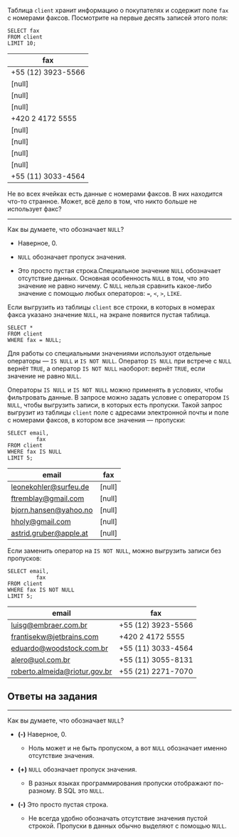 Таблица `client` хранит информацию о покупателях и содержит поле `fax` с номерами факсов. Посмотрите на первые десять записей этого поля:

    SELECT fax
    FROM client
    LIMIT 10;
    

| fax |
| --- |
| +55 (12) 3923-5566 |
| \[null\] |
| \[null\] |
| \[null\] |
| +420 2 4172 5555 |
| \[null\] |
| \[null\] |
| \[null\] |
| \[null\] |
| +55 (11) 3033-4564 |

Не во всех ячейках есть данные с номерами факсов. В них находится что-то странное. Может, всё дело в том, что никто больше не использует факс?

* * *

Как вы думаете, что обозначает `NULL`?

*   Наверное, 0.
    
*   `NULL` обозначает пропуск значения.
    
*   Это просто пустая строка.Специальное значение `NULL` обозначает отсутствие данных. Основная особенность `NULL` в том, что это значение не равно ничему. С `NULL` нельзя сравнить какое-либо значение с помощью любых операторов: `=`, `<`, `>`, `LIKE`.
    

Если выгрузить из таблицы `client` все строки, в которых в номерах факса указано значение `NULL`, на экране появится пустая таблица.

    SELECT *
    FROM client
    WHERE fax = NULL;
    

Для работы со специальными значениями используют отдельные операторы — `IS NULL` и `IS NOT NULL`. Оператор `IS NULL` при встрече с `NULL` вернёт `TRUE`, а оператор `IS NOT NULL` наоборот: вернёт `TRUE`, если значение не равно `NULL`.

Операторы `IS NULL` и `IS NOT NULL` можно применять в условиях, чтобы фильтровать данные. В запросе можно задать условие с оператором `IS NULL`, чтобы выгрузить записи, в которых есть пропуски. Такой запрос выгрузит из таблицы `client` поле с адресами электронной почты и поле с номерами факсов, в котором все значения — пропуски:

    SELECT email,
    	     fax
    FROM client
    WHERE fax IS NULL
    LIMIT 5;
    

| email | fax |
| --- | --- |
| leonekohler@surfeu.de | \[null\] |
| ftremblay@gmail.com | \[null\] |
| bjorn.hansen@yahoo.no | \[null\] |
| hholy@gmail.com | \[null\] |
| astrid.gruber@apple.at | \[null\] |

Если заменить оператор на `IS NOT NULL`, можно выгрузить записи без пропусков:

    SELECT email,
    	     fax
    FROM client
    WHERE fax IS NOT NULL
    LIMIT 5;
    

| email | fax |
| --- | --- |
| luisg@embraer.com.br | +55 (12) 3923-5566 |
| frantisekw@jetbrains.com | +420 2 4172 5555 |
| eduardo@woodstock.com.br | +55 (11) 3033-4564 |
| alero@uol.com.br | +55 (11) 3055-8131 |
| roberto.almeida@riotur.gov.br | +55 (21) 2271-7070 |

Ответы на задания
-----------------

* * *

Как вы думаете, что обозначает `NULL`?

*   **(-)** Наверное, 0.
    
    *   Ноль может и не быть пропуском, а вот `NULL` обозначает именно отсутствие значения.
*   **(+)** `NULL` обозначает пропуск значения.
    
    *   В разных языках программирования пропуски отображают по-разному. В SQL это `NULL`.
*   **(-)** Это просто пустая строка.
    
    *   Не всегда удобно обозначать отсутствие значения пустой строкой. Пропуски в данных обычно выделяют с помощью `NULL`.
